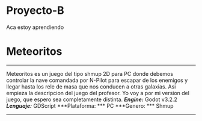 # Proyecto-B
Aca estoy aprendiendo


# Meteoritos
***
Meteoritos es un juego del tipo shmup 2D para PC donde debemos controlar la nave comandada por N-Pilot para escapar de los enemigos y llegar hasta los rele de masa que nos conducen a otras galaxias. Asi empieza la descripcion del juego del profesor. Yo voy a por mi version del juego, que espero sea completamente distinta.
***Engine:*** Godot v3.2.2
***Lenguaje:*** GDScript
***Plataforma: *** PC
***Genero: *** Shmup
***
